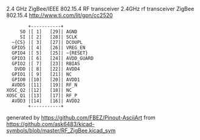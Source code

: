 2.4 GHz ZigBee/IEEE 802.15.4 RF transceiver
2.4GHz rf transceiver ZigBee 802.15.4
http://www.ti.com/lit/gpn/cc2520


	        +-----------+
	     SO |[ 1]   [29]| AGND
	     SI |[ 2]   [28]| SCLK
	  ~{CS} |[ 3]   [27]| DCOUPL
	  GPIO5 |[ 4]   [26]| VREG_EN
	  GPIO4 |[ 5]   [25]| ~{RESET}
	  GPIO3 |[ 6]   [24]| AVDD_GUARD
	  GPIO2 |[ 7]   [23]| RBIAS
	   DVDD |[ 8]   [22]| AVDD4
	  GPIO1 |[ 9]   [21]| NC
	  GPIO0 |[10]   [20]| AVDD1
	  AVDD5 |[11]   [19]| RF_N
	XOSC_Q2 |[12]   [18]| NC
	XOSC_Q1 |[13]   [17]| RF_P
	  AVDD3 |[14]   [16]| AVDD2
	        +-----------+


generated by https://github.com/FBEZ/Pinout-AsciiArt from https://github.com/ask6483/kicad-symbols/blob/master/RF_ZigBee.kicad_sym